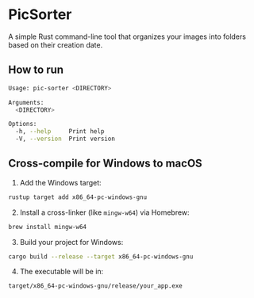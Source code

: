 # PicSorter
A simple Rust command-line tool that organizes your images into folders based on their creation date.

## How to run

```bash
Usage: pic-sorter <DIRECTORY>

Arguments:
  <DIRECTORY>  

Options:
  -h, --help     Print help
  -V, --version  Print version
```

## Cross-compile for Windows to macOS

1. Add the Windows target:

```bash
rustup target add x86_64-pc-windows-gnu
```

2. Install a cross-linker (like `mingw-w64`) via Homebrew:

```bash
brew install mingw-w64
```

3. Build your project for Windows:

```bash
cargo build --release --target x86_64-pc-windows-gnu
```

4. The executable will be in:

```
target/x86_64-pc-windows-gnu/release/your_app.exe
```